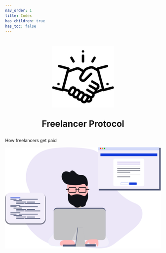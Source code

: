 ```yaml
---
nav_order: 1
title: Index
has_children: true
has_toc: false
---
```


 <h1 class = "brand-bit" align="center">

 <div class = "img-container">

   <img src="/images/logo.png" alt="accessibility text">

   </div>

Freelancer Protocol

</h1>

 <div class = "subtitle">
How freelancers get paid

</div>

<!-- {: .fs-6 .fw-300 } -->

 <p align="center">
  <img src="/images/coder.png" alt="accessibility text">
</p>

<!--
{: .fs-6 .fw-300 }



---

## Why do I need this?

### 💵 Say goodbye to fees

Platforms usually charge a fee that ranges between 10% and 15% to match people together. As that's a real service it makes sense to pay the price for it, at least for the first months of the relationship.

However, it stops making sense when the parties have known each other for a while or have met outside the platform. They usually try to have a direct relationship and it usually is a mess.

### ⛑ Increased reliability


##### From client perspective

The risk of the freelancer delivering late or not at all is gone. You don't pay the bulk of the money unless you accept a demo of the working deliverable first.

##### From freelancer perspective

The risk of the client paying late or not at all is gone. Client doesn't receive anything unless you're paid in full.


### 📜 Reduced legal hassle

Each milestone is covered by a contract and we generate invoices.

### 🛠 Your new favorite project management tool


Dividing a single project into multiple milestones enables better planning and visibility. It also allows for a more gradual investment (of time for the freelancer and money for the client).

We're putting UX first to make Freelancer Protocol a pleasant tool to manage projects on.

---

Go to [Freelancer Protocol](https://www.freelancerprotocol.com/).

![GitHub Logo](/images/logo.png) -->
